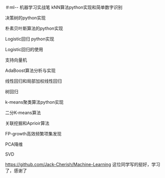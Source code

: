＃ml--
机器学习实战笔
kNN算法python实现和简单数字识别

决策树的python实现

朴素贝叶斯算法的python实现

Logistic回归 python实现

Logistic回归的使用

支持向量机

AdaBoost算法分析与实现

线性回归和局部加权线性回归

树回归

k-means聚类算法python实现

二分K-means算法

关联挖掘和Aprioir算法

FP-growth高效频繁项集发现

PCA降维

SVD

https://github.com/Jack-Cherish/Machine-Learning 这位同学写的挺好，学习了，感谢了
